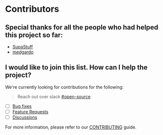 # Contributors

## Special thanks for all the people who had helped this project so far:

- [SupaStuff](https://github.com/SupaStuff)
- [medgardo](https://github.com/medgardo)

## I would like to join this list. How can I help the project?

We're currently looking for contributions for the following:

> Reach out over slack [#open-source](https://ctpalumni.slack.com/archives/C02C7QJ5U93)

- [ ] [Bug fixes](https://github.com/CUNYTechPrep/ctp.apps/issues/new?assignees=&labels=%F0%9F%91%80+needs+triage%2C+%F0%9F%90%9B+bug&template=bug_report.md&title=Bug%3A+)
- [ ] [Feature Requests](https://github.com/CUNYTechPrep/ctp.apps/issues/new?assignees=&labels=%F0%9F%91%80+needs+triage%2C+%F0%9F%92%A1+feature&template=feature_request.md&title=Feature%3A+)
- [ ] [Discussions](https://github.com/CUNYTechPrep/ctp.apps/discussions/new)

For more information, please refer to our [CONTRIBUTING](CONTRIBUTING.md) guide.
